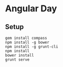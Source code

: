 # Angular Day

## Setup

```
gem install compass
npm install -g bower
npm install -g grunt-cli
npm install
bower install
grunt serve
```
